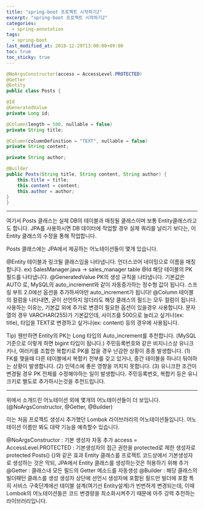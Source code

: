 ```yaml
---
title: "spring-boot 프로젝트 시작하기2"
excerpt: "spring-boot 프로젝트 시작하기2"
categories:
  - spring-annotation
tags:
  - spring-boot
last_modified_at: 2018-12-29T13:00:00+09:00
toc: true
toc_sticky: true
---
```


```java
@NoArgsConstructor(access = AccessLevel.PROTECTED)
@Getter
@Entity
public class Posts {

@Id
@GeneratedValue
private Long id;

@Column(length = 500, nullable = false)
private String title;

@Column(columnDefinition = "TEXT", nullable = false)
private String content;

private String author;

@Builder
public Posts(String title, String content, String author) {
    this.title = title;
    this.content = content;
    this.author = author;
}
}
```

---
여기서 Posts 클래스는 실제 DB의 테이블과 매칭될 클래스이며 보통 Entity클래스라고도 합니다.
JPA를 사용하시면 DB 데이터에 작업할 경우 실제 쿼리를 날리기 보다는, 이 Entity 클래스의 수정을 통해 작업합니다.

Posts 클래스에는 JPA에서 제공하는 어노테이션들이 몇개 있습니다.

@Entity
테이블과 링크될 클래스임을 나타냅니다.
언더스코어 네이밍으로 이름을 매칭합니다.
ex) SalesManager.java -> sales_manager table
@Id
해당 테이블의 PK 필드를 나타냅니다.
@GeneratedValue
PK의 생성 규칙을 나타냅니다.
기본값은 AUTO 로, MySQL의 auto_increment와 같이 자동증가하는 정수형 값이 됩니다.
스프링 부트 2.0에선 옵션을 추가하셔야만 auto_increment가 됩니다!
@Column
테이블의 컬럼을 나타내면, 굳이 선언하지 않더라도 해당 클래스의 필드는 모두 컬럼이 됩니다.
사용하는 이유는, 기본값 외에 추가로 변경이 필요한 옵션이 있을경우 사용합니다.
문자열의 경우 VARCHAR(255)가 기본값인데, 사이즈를 500으로 늘리고 싶거나(ex: title), 타입을 TEXT로 변경하고 싶거나(ex: content) 등의 경우에 사용됩니다.

Tip)
웬만하면 Entity의 PK는 Long 타입의 Auto_increment를 추천합니다.
(MySQL 기준으로 이렇게 하면 bigint 타입이 됩니다.)
주민등록번호와 같은 비지니스상 유니크키나, 여러키를 조합한 복합키로 PK를 잡을 경우 난감한 상황이 종종 발생합니다.
(1) FK를 맺을때 다른 테이블에서 복합키 전부를 갖고 있거나, 중간 테이블을 하나더 둬야하는 상황이 발생합니다.
(2) 인덱스에 좋은 영향을 끼치지 못합니다.
(3) 유니크한 조건이 변경될 경우 PK 전체를 수정해야하는 일이 발생합니다.
주민등록번호, 복합키 등은 유니크키로 별도로 추가하시는것을 추천드립니다.

---

위에서 소개드린 어노테이션 외에 몇개의 어노테이션들이 더 보입니다.
(@NoArgsConstructor, @Getter, @Builder)

이는 처음 프로젝트 생성시 추가했던 Lombok 라이브러리의 어노테이션들입니다.
어노테이션 이름만 봐도 대략 기능을 예측할수 있습니다.

@NoArgsConstructor : 기본 생성자 자동 추가
access = AccessLevel.PROTECTED : 기본생성자의 접근 권한을 protected로 제한
생성자로 protected Posts() {}와 같은 효과
Entity 클래스를 프로젝트 코드상에서 기본생성자로 생성하는 것은 막되, JPA에서 Entity 클래스를 생성하는것은 허용하기 위해 추가
@Getter : 클래스내 모든 필드의 Getter 메소드를 자동생성
@Builder : 해당 클래스의 빌더패턴 클래스를 생성
생성자 상단에 선언시 생성자에 포함된 필드만 빌더에 포함
특히 서비스 구축단계에선 테이블 설계(여기선 Entity설계)가 빈번하게 변경되는데, 이때 Lombok의 어노테이션들은 코드 변경량을 최소화시켜주기 때문에 아주 강력 추천하는 라이브러리입니다.
